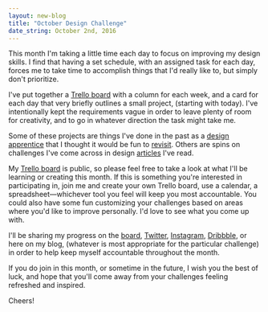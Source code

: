 ```yaml
---
layout: new-blog
title: "October Design Challenge"
date_string: October 2nd, 2016
---
```


This month I'm taking a little time each day to focus on improving my design skills. I find that having a set schedule, with an assigned task for each day, forces me to take time to accomplish things that I'd really like to, but simply don't prioritize.

I've put together a [Trello board](https://trello.com/b/enFpLVAz/october-design-challenge) with a column for each week, and a card for each day that very briefly outlines a small project, (starting with today). I've intentionally kept the requirements vague in order to leave plenty of room for creativity, and to go in whatever direction the task might take me.

Some of these projects are things I've done in the past as a [design apprentice](http://stephaniebriones.com/apprenticeship) that I thought it would be fun to [revisit](http://blog.stephaniebriones.com/testing/skills/index.html). Others are spins on challenges I've come across in design [articles](https://creativemarket.com/blog/how-to-become-a-better-designer-in-30-days-the-challenge) I've read.

My [Trello board](https://trello.com/b/enFpLVAz/october-design-challenge) is public, so please feel free to take a look at what I'll be learning or creating this month. If this is something you're interested in participating in, join me and create your own Trello board, use a calendar, a spreadsheet—whichever tool you feel will keep you most accountable. You could also have some fun customizing your challenges based on areas where you'd like to improve personally. I'd love to see what you come up with.

I'll be sharing my progress on the [board](https://trello.com/b/enFpLVAz/october-design-challenge), [Twitter](https://twitter.com/smbriones), [Instagram](https://www.instagram.com/smbriones/), [Dribbble](https://dribbble.com/smbriones), or here on my blog, (whatever is most appropriate for the particular challenge) in order to help keep myself accountable throughout the month.

If you do join in this month, or sometime in the future, I wish you the best of luck, and hope that you'll come away from your challenges feeling refreshed and inspired.

Cheers!
